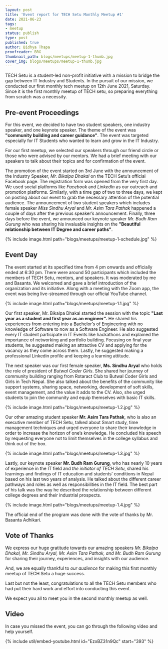 ```yaml
---
layout: post
title: 'Event report for TECH Setu Monthly Meetup #1'
date: 2021-06-23
tags:
- meetup
status: publish
type: post
published: true
author: Bidhya Thapa
proofreader: BRG
thumbnail_path: blogs/meetups/meetup-1-thumb.jpg
cover_img: blogs/meetups/meetup-1-thumb.jpg
---
```


TECH Setu is a student-led non-profit initiative with a mission to bridge the gap between IT Industry and Students.
In the pursuit of our mission, we conducted our first monthly tech meetup on 12th June 2021, Saturday.
Since it is the first monthly meetup of TECH setu, so preparing everything from scratch was a necessity.

## Pre-event Proceedings

For this event, we decided to have two student speakers, one industry speaker, and one keynote speaker.
The theme of the event was __"community building and career guidance"__. The event was targeted especially for
IT Students who wanted to learn and grow in the IT Industry.

For our first meetup, we selected our speakers through our friend circle or those who were advised by our mentors.
We had a brief meeting with our speakers to talk about their topics and for confirmation of the event.

The promotion of the event started on 3rd June with the announcement of the Industry Speaker, _Mr. Bikalpa Dhakal_
on the TECH Setu’s official Facebook page. The registration form was opened from the very first day.
We used social platforms like _Facebook_ and _LinkedIn_ as our outreach and promotion platforms.
Similarly, with a time gap of two to three days, we kept on posting about our event to grab the necessary
attention of the potential audience. The announcement of two student speakers which includes female speaker
_Miss Sindhu Aryal_ and _Mr. Asim Tara Pathak_ happened a couple of days after the previous speaker’s announcement.
Finally, three days before the event, we announced our keynote speaker _Mr. Budh Ram Gurung_ who was sharing
his invaluable insights on the __"Beautiful relationship between IT Degree and career paths"__.

{% include image.html path="blogs/meetups/meetup-1-schedule.jpg" %}

## Event Day

The event started at its specified time from 4 pm onwards and officially ended at 6:30 pm. There were around
50 participants which included the members of TECH Setu, mentors, and speakers. It was moderated by me and
Basanta. We welcomed and gave a brief introduction of the organization and its initiative. Along with a meeting
with the Zoom app, the event was being live-streamed through our official YouTube channel.

{% include image.html path="blogs/meetups/meetup-1.1.jpg" %}

Our first speaker, Mr. Bikalpa Dhakal started the session with the topic
__"Last year as a student and first year as an engineer".__ He shared his experiences from entering into a
Bachelor’s of Engineering with no knowledge of Software to now as a Software Engineer. He also suggested every
IT student participate in IT Events like hackathons and explained the importance of networking and portfolio
building. Focusing on final year students, he suggested making an attractive CV and applying for the vacancy
as they come across them. Lastly, he suggested making a professional Linkedin profile and keeping a
learning attitude.

The next speaker was our first female speaker, __Ms. Sindhu Aryal__ who holds the role of president of
_Butwal Coder Girls_. She shared her journey of community building ranging from Rotaract Club to
Butwal Coder Girls and Girls in Tech Nepal. She also talked about the benefits of the community like support
systems, sharing space, networking, development of soft skills, event management, and the value it adds to
the CV. Also, she urged students to join the community and equip themselves with basic IT skills.

{% include image.html path="blogs/meetups/meetup-1.2.jpg" %}

Our other amazing student speaker __Mr. Asim Tara Pathak__, who is also an executive member of TECH Setu,
talked about Smart study, time management techniques and urged everyone to share their knowledge in order to
increase the horizon of one’s knowledge. He concluded his speech by requesting everyone not to limit
themselves in the college syllabus and think out of the box.

{% include image.html path="blogs/meetups/meetup-1.3.jpg" %}

Lastly, our keynote speaker __Mr. Budh Ram Gurung__, who has nearly 10 years of experience in the IT field and
_the initiator of TECH Setu_, shared his learnings and findings of IT education and students’ conditions in
Nepal based on his last two years of analysis. He talked about the different career pathways and roles as
well as responsibilities in the IT field. The best part of his talk was the way he described the relationship
between different college degrees and their industrial prospects.

{% include image.html path="blogs/meetups/meetup-1.4.jpg" %}

The official end of the program was done with the vote of thanks by Mr. Basanta Adhikari.

## Vote of Thanks

We express our huge gratitude towards our amazing speakers _Mr. Bikalpa Dhakal, Mr. Sindhu Aryal,_
_Mr. Asim Tara Pathak, and Mr. Budh Ram Gurung_ for sharing their journey, experiences, and insights with our
audience.

And, we are equally thankful to _our audience_ for making this first monthly meetup of TECH Setu a huge success.

Last but not the least, congratulations to all the TECH Setu members who had put their hard work and effort
into conducting this event.

We expect you all to meet you in the second monthly meetup as well.

## Video

In case you missed the event, you can go through the following video and help yourself.

{% include util/embed-youtube.html id="EzxBZ31n9Qc" start="393" %}


